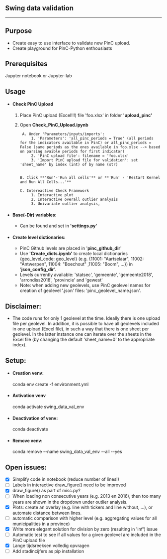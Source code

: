 **Swing data validation**
----
----

Purpose
----
* Create easy to use interface to validate new PinC upload.
* Create playground for PinC-Python enthousiasts


Prerequisites
----
Jupyter notebook or Jupyter-lab


Usage
----

* #### Check PinC Upload 
    1. Place PinC upload (Excel!!!) file 'foo.xlsx' in folder **'upload_pinc'**
    2. Open **Check_PinC_Upload.ipynb**
        
            A. Under 'Parameters/inputs/imports':      
                1. 'Parameters': 'all_pinc_periods = True' (all periods for the indicators available in PinC) or all_pinc_periods = False (same periods as the ones available in foo.xlsx --> based on parsing avaible periods for first indicator)
                2. 'PinC upload file': filename = 'foo.xlsx'
                3. 'Import PinC upload file for validation': set 'sheet_name' by index (int) of by name (str)

               
           B. Click **'Run'-'Run all cells'** or **'Run' - 'Restart Kernel and Run All Cells...'**
           
           C. Intereactive Check Framework
                1. Interactive plot
                2. Interactive overall outlier analysis 
                3. Univariate outlier analysis,


* #### Base(-Dir) variables:
    * Can be found and set in **'settings.py'**

* #### Create level dictionaries:
    * PinC Github levels are placed in '**pinc_github_dir**'
    * Use **'Create_dicts.ipynb'** to create local dictionaries {geo_level_code: geo_level} (e.g. {11001: "Aartselaar", 11002: "Antwerpen", 11004: "Boechout" ,11005: "Boom", ...}) in '**json_config_dir**'.
    * Levels currently available: 'statsec', 'gemeente', 'gemeente2018', 'arrondiss2018', 'provincie' and 'gewest'
    * Note: when adding new geolevels, use PinC geolevel names for creation of geolevel '.json' files: 'pinc_geolevel_name.json'.



Disclaimer:
-----
* The code runs for only 1 geolevel at the time. Ideally there is one upload file per geolevel. In addition, it is possible to have all geolevels included in one upload (Excel file), in such a way that there is one sheet per geolevel. In the latter instance one can iterate over the sheets in the Excel file (by changing the default 'sheet_name=0' to the appropriate index).


Setup:
----

* #### Creation venv:
    conda env create -f environment.yml
* #### Activation venv
    conda activate swing_data_val_env
* #### Deactivation of venv:
    conda deactivate
* #### Remove venv:
    conda remove --name swing_data_val_env --all --yes




Open issues:
----
- [x] Simplify code in notebook (reduce number of lines!)
- [ ] Labels in interactive draw_figure() need to be improved
- [x] draw_figure() as part of misc.py?
- [ ] When loading non consecutive years (e.g. 2013 en 2016), then too many years are shown in the dropdown under outlier analysis.
- [x] Plots: create an overlay (e.g. line with tickers and line without, ...), or automate distance between lines.
- [ ] automatic comparison with higher level (e.g. aggregating values for all municipalities in a province)
- [x] Write more elegant solution for division by zero (resulting in 'inf') issue
- [ ] Automatic test to see if all values for a given geolevel are included in the PinC upload file
- [x] Lange tijdsreeksen volledig opvragen
- [ ] Add stadincijfers as pip installation
